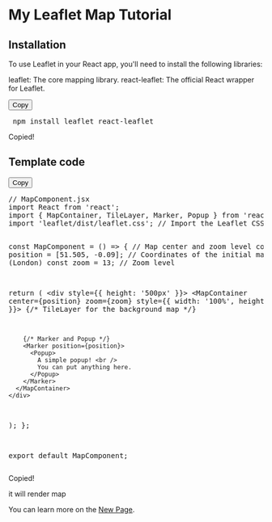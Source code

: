 # My Leaflet Map Tutorial

## Installation

To use Leaflet in your React app, you'll need to install the following libraries:

leaflet: The core mapping library.
react-leaflet: The official React wrapper for Leaflet.

<div class="code-container">
  <button class="copy-btn" onclick="copyCode1()">Copy</button>
  <pre id="codeBlock1"> npm install leaflet react-leaflet</pre>
  <span class="copied-notification" id="copiedNotification1">Copied!</span>
</div>

## Template code
<div class="code-container">
  <button class="copy-btn" onclick="copyCode2()">Copy</button>
  <pre id="codeBlock2">// MapComponent.jsx
import React from 'react';
import { MapContainer, TileLayer, Marker, Popup } from 'react-leaflet';
import 'leaflet/dist/leaflet.css'; // Import the Leaflet CSS

const MapComponent = () => {
  // Map center and zoom level
  const position = [51.505, -0.09]; // Coordinates of the initial map center (London)
  const zoom = 13; // Zoom level

  return (
    <div style={{ height: '500px' }}>
      <MapContainer center={position} zoom={zoom} style={{ width: '100%', height: '100%' }}>
        {/* TileLayer for the background map */}
        <TileLayer
          url="https://{s}.tile.openstreetmap.org/{z}/{x}/{y}.png"
          attribution='&copy; <a href="https://www.openstreetmap.org/copyright">OpenStreetMap</a> contributors'
        />

        {/* Marker and Popup */}
        <Marker position={position}>
          <Popup>
            A simple popup! <br />
            You can put anything here.
          </Popup>
        </Marker>
      </MapContainer>
    </div>
  );
};

export default MapComponent;</pre>
  <span class="copied-notification" id="copiedNotification2">Copied!</span>
</div>

it will render map



You can learn more on the [New Page](doc/newpage.md).
<!-- Link to External CSS -->
<link rel="stylesheet" type="text/css" href="style.css">

<!-- Link to External JavaScript -->
<script src="script.js"></script>



